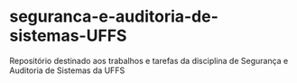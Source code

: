 # seguranca-e-auditoria-de-sistemas-UFFS
Repositório destinado aos trabalhos e tarefas da disciplina de Segurança e Auditoria de Sistemas da UFFS
